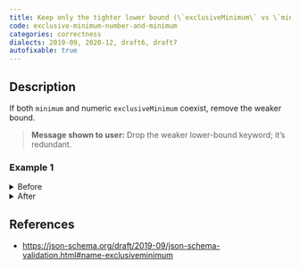 ```yaml
---
title: Keep only the tighter lower bound (\`exclusiveMinimum\` vs \`minimum\`)
code: exclusive-minimum-number-and-minimum
categories: correctness
dialects: 2019-09, 2020-12, draft6, draft7
autofixable: true
---
```


## Description
If both `minimum` and numeric `exclusiveMinimum` coexist, remove the weaker bound.

> **Message shown to user:**
> Drop the weaker lower-bound keyword; it’s redundant.

### Example 1
<details><summary>Before</summary>

```json
{
  "type": "number",
  "exclusiveMinimum": 10,
  "minimum": 8
}
```
</details>

<details><summary>After</summary>

```json
{
  "type": "number",
  "exclusiveMinimum": 10
}
```
</details>

## References
* <https://json-schema.org/draft/2019-09/json-schema-validation.html#name-exclusiveminimum>

